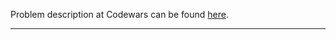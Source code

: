 Problem description at Codewars can be found
[here](https://www.codewars.com/kata/57a4d500e298a7952100035d/train/python).

-------------



